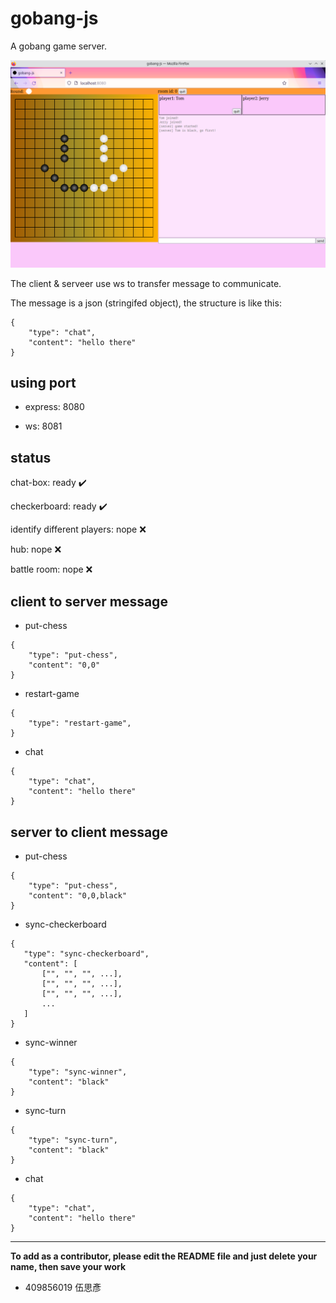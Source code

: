 # gobang-js

A gobang game server.

![preview](https://github.com/lusterofgem/gobang-js/blob/main/assets/images/preview.png)

The client & serveer use ws to transfer message to communicate.

The message is a json (stringifed object), the structure is like this:

```
{
    "type": "chat",
    "content": "hello there"
}
```

## using port

 - express: 8080

 - ws: 8081

## status

chat-box: ready ✔️

checkerboard: ready ✔️

identify different players: nope ❌

hub: nope ❌

battle room: nope ❌

## client to server message
 
 - put-chess

```
{
    "type": "put-chess",
    "content": "0,0"
}
```

 - restart-game

```
{
    "type": "restart-game",
}
```

 - chat

```
{
    "type": "chat",
    "content": "hello there"
}
```

## server to client message

 - put-chess

```
{
    "type": "put-chess",
    "content": "0,0,black"
}
```

 - sync-checkerboard

 ```
 {
    "type": "sync-checkerboard",
    "content": [
        ["", "", "", ...],
        ["", "", "", ...],
        ["", "", "", ...],
        ...
    ]
 }
 ```

 - sync-winner
 
```
{
    "type": "sync-winner",
    "content": "black"
}
```

 - sync-turn

```
{
    "type": "sync-turn",
    "content": "black"
}
```

 - chat

```
{
    "type": "chat",
    "content": "hello there"
}
```

 ---
 
**To add as a contributor, please edit the README file and just delete your name, then save your work**
 - 409856019 伍思彥

 

